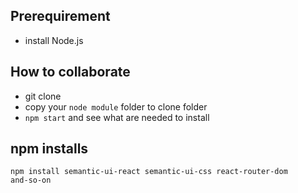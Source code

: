 ## Prerequirement
* install Node.js

## How to collaborate
* git clone
* copy your `node module` folder to clone folder
* `npm start` and see what are needed to install 

## npm installs
```
npm install semantic-ui-react semantic-ui-css react-router-dom
and-so-on
```
